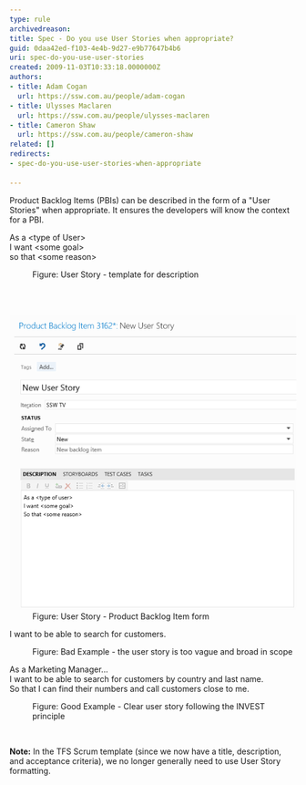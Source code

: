 ```yaml
---
type: rule
archivedreason: 
title: Spec - Do you use User Stories when appropriate?
guid: 0daa42ed-f103-4e4b-9d27-e9b77647b4b6
uri: spec-do-you-use-user-stories
created: 2009-11-03T10:33:18.0000000Z
authors:
- title: Adam Cogan
  url: https://ssw.com.au/people/adam-cogan
- title: Ulysses Maclaren
  url: https://ssw.com.au/people/ulysses-maclaren
- title: Cameron Shaw
  url: https://ssw.com.au/people/cameron-shaw
related: []
redirects:
- spec-do-you-use-user-stories-when-appropriate

---
```



<p>Product Backlog Items (PBIs) can be described in the form of a "User Stories" when appropriate. It ensures the developers will know the context for a PBI.​<br></p><dl class="image"><dt><p class="ssw15-rteElement-GreyBox">As a &lt;type of User&gt;<br>I want &lt;some goal&gt;<br>so that &lt;some reason&gt;​​​​<br></p></dt><dd>Figure: User Story - template for description<br></dd></dl>
<br><excerpt class='endintro'></excerpt><br>
<dl class="badImage"><dt><img alt="TFS2012UserStory.gif" src="TFS2012UserStory.gif" style="width:593px;" /></dt><dd>Figure: User Story - Product Backlog Item form</dd></dl><dl class="bad"><p class="ssw15-rteElement-GreyBox">I want to be able to search for customers.<br></p><dd>Figure: Bad Example - the user story is too vague and broad in scope</dd></dl><dl class="good"><p class="ssw15-rteElement-GreyBox">As a Marketing Manager...<br>
   I want to be able to search for customers by country and last name.<br>
   So that I can find their numbers and call customers close to me. </p><dd>Figure: Good Example - Clear user story following the INVEST principle<br></dd><p class="ssw15-rteElement-P"><br></p><p class="ssw15-rteElement-P"><b>​​​​Note:</b> In the TFS Scrum template (since we now have a title, description, and acceptance criteria), we no longer generally need to use User Story formatting.​<br></p></dl>


